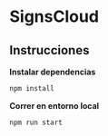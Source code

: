 # SignsCloud

## Instrucciones

**Instalar dependencias**

```bash
npm install
```

**Correr en entorno local**

```bash
npm run start
```
